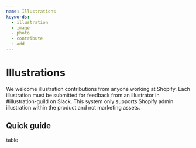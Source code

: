 ```yaml
---
name: Illustrations
keywords:
  - illustration
  - image
  - photo
  - contribute
  - add
---
```


# Illustrations

We welcome illustration contributions from anyone working at Shopify. Each illustration must be submitted for feedback from an illustrator in #illustration-guild on Slack. This system only supports Shopify admin illustration within the product and not marketing assets.

## Quick guide

table
